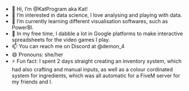 - 👋 Hi, I’m @KatProgram aka Kat!
- 👀 I’m interested in data science, I love analysing and playing with data.
- 🌱 I’m currently learning different visualisation softwares, such as PowerBI. 
- 💞️ In my free time, I dabble a lot in Google platforms to make interactive spreadsheets for the video games I play.
- 📫 You can reach me on Discord at @demon_4
- 😄 Pronouns: she/her
- ⚡ Fun fact: I spent 2 days straight creating an inventory system, which had also crafting and manual inputs, as well as a colour cordinated system for ingredients, which was all automatic for a FiveM server for my friends and I. 

<!---
KatProgram/KatProgram is a ✨ special ✨ repository because its `README.md` (this file) appears on your GitHub profile.
You can click the Preview link to take a look at your changes.
--->
